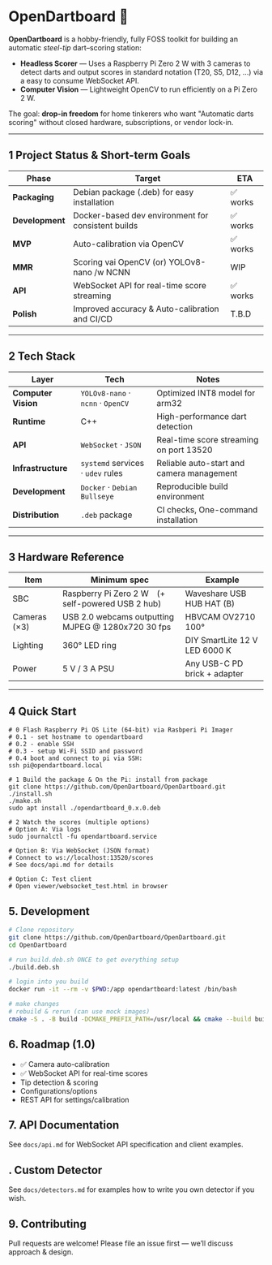 # OpenDartboard 🎯

**OpenDartboard** is a hobby-friendly, fully FOSS toolkit for building an automatic _steel-tip_ dart–scoring station:

- **Headless Scorer** — Uses a Raspberry Pi Zero 2 W with 3 cameras to detect darts and output scores in standard notation (T20, S5, D12, …) via a easy to consume WebSocket API.
- **Computer Vision** — Lightweight OpenCV to run efficiently on a Pi Zero 2 W.

The goal: **drop-in freedom** for home tinkerers who want "Automatic darts scoring" without closed hardware, subscriptions, or vendor lock-in.

---

## 1 Project Status & Short-term Goals

| Phase           | Target                                             | ETA      |
| --------------- | -------------------------------------------------- | -------- |
| **Packaging**   | Debian package (.deb) for easy installation        | ✅ works |
| **Development** | Docker-based dev environment for consistent builds | ✅ works |
| **MVP**         | Auto-calibration via OpenCV                        | ✅ works |
| **MMR**         | Scoring vai OpenCV (or) YOLOv8-nano /w NCNN        | WIP      |
| **API**         | WebSocket API for real-time score streaming        | ✅ works |
| **Polish**      | Improved accuracy & Auto-calibration and CI/CD     | T.B.D    |

---

## 2 Tech Stack

| Layer               | Tech                              | Notes                                     |
| ------------------- | --------------------------------- | ----------------------------------------- |
| **Computer Vision** | `YOLOv8-nano` · `ncnn` · `OpenCV` | Optimized INT8 model for arm32            |
| **Runtime**         | C++                               | High-performance dart detection           |
| **API**             | `WebSocket` · `JSON`              | Real-time score streaming on port 13520   |
| **Infrastructure**  | `systemd` services · `udev` rules | Reliable auto-start and camera management |
| **Development**     | `Docker` · `Debian Bullseye`      | Reproducible build environment            |
| **Distribution**    | `.deb` package                    | CI checks, One-command installation       |

---

## 3 Hardware Reference

| Item         | Minimum spec                                       | Example                       |
| ------------ | -------------------------------------------------- | ----------------------------- |
| SBC          | Raspberry Pi Zero 2 W (+ self-powered USB 2 hub)   | Waveshare USB HUB HAT (B)     |
| Cameras (×3) | USB 2.0 webcams outputting MJPEG @ 1280x720 30 fps | HBVCAM OV2710 100°            |
| Lighting     | 360° LED ring                                      | DIY SmartLite 12 V LED 6000 K |
| Power        | 5 V / 3 A PSU                                      | Any USB-C PD brick + adapter  |

---

## 4 Quick Start

```shell
# 0 Flash Raspberry Pi OS Lite (64-bit) via Rasbperi Pi Imager
# 0.1 - set hostname to opendartboard
# 0.2 - enable SSH
# 0.3 - setup Wi-Fi SSID and password
# 0.4 boot and connect to pi via SSH:
ssh pi@opendartboard.local

# 1 Build the package & On the Pi: install from package
git clone https://github.com/OpenDartboard/OpenDartboard.git
./install.sh
./make.sh
sudo apt install ./opendartboard_0.x.0.deb

# 2 Watch the scores (multiple options)
# Option A: Via logs
sudo journalctl -fu opendartboard.service

# Option B: Via WebSocket (JSON format)
# Connect to ws://localhost:13520/scores
# See docs/api.md for details

# Option C: Test client
# Open viewer/websocket_test.html in browser
```

## 5. Development

```sh
# Clone repository
git clone https://github.com/OpenDartboard/OpenDartboard.git
cd OpenDartboard

# run build.deb.sh ONCE to get everything setup
./build.deb.sh

# login into you build
docker run -it --rm -v $PWD:/app opendartboard:latest /bin/bash

# make changes
# rebuild & rerun (can use mock images)
cmake -S . -B build -DCMAKE_PREFIX_PATH=/usr/local && cmake --build build -j4 && cp build/opendartboard /usr/local/bin/opendartboard && opendartboard --debug --cams mocks/cam_1.mp4,mocks/cam_2.mp4,mocks/cam_3.mp4 --width 1270 --height 720
```

## 6. Roadmap (1.0)

- ✅ Camera auto-calibration
- ✅ WebSocket API for real-time scores
- Tip detection & scoring
- Configurations/options
- REST API for settings/calibration

## 7. API Documentation

See `docs/api.md` for WebSocket API specification and client examples.

## . Custom Detector

See `docs/detectors.md` for examples how to write you own detector if you wish.

## 9. Contributing

Pull requests are welcome!
Please file an issue first — we’ll discuss approach & design.
